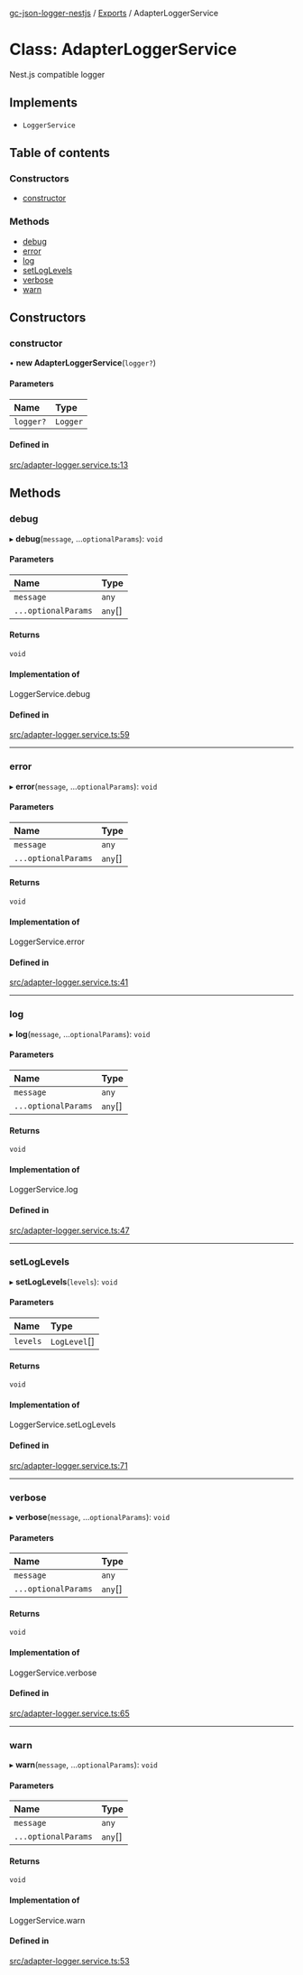 [gc-json-logger-nestjs](../README.md) / [Exports](../modules.md) / AdapterLoggerService

# Class: AdapterLoggerService

Nest.js compatible logger

## Implements

- `LoggerService`

## Table of contents

### Constructors

- [constructor](AdapterLoggerService.md#constructor)

### Methods

- [debug](AdapterLoggerService.md#debug)
- [error](AdapterLoggerService.md#error)
- [log](AdapterLoggerService.md#log)
- [setLogLevels](AdapterLoggerService.md#setloglevels)
- [verbose](AdapterLoggerService.md#verbose)
- [warn](AdapterLoggerService.md#warn)

## Constructors

### constructor

• **new AdapterLoggerService**(`logger?`)

#### Parameters

| Name | Type |
| :------ | :------ |
| `logger?` | `Logger` |

#### Defined in

[src/adapter-logger.service.ts:13](https://github.com/igrek8/gc-json-logger-nestjs/blob/5ab2cfb/src/adapter-logger.service.ts#L13)

## Methods

### debug

▸ **debug**(`message`, ...`optionalParams`): `void`

#### Parameters

| Name | Type |
| :------ | :------ |
| `message` | `any` |
| `...optionalParams` | `any`[] |

#### Returns

`void`

#### Implementation of

LoggerService.debug

#### Defined in

[src/adapter-logger.service.ts:59](https://github.com/igrek8/gc-json-logger-nestjs/blob/5ab2cfb/src/adapter-logger.service.ts#L59)

___

### error

▸ **error**(`message`, ...`optionalParams`): `void`

#### Parameters

| Name | Type |
| :------ | :------ |
| `message` | `any` |
| `...optionalParams` | `any`[] |

#### Returns

`void`

#### Implementation of

LoggerService.error

#### Defined in

[src/adapter-logger.service.ts:41](https://github.com/igrek8/gc-json-logger-nestjs/blob/5ab2cfb/src/adapter-logger.service.ts#L41)

___

### log

▸ **log**(`message`, ...`optionalParams`): `void`

#### Parameters

| Name | Type |
| :------ | :------ |
| `message` | `any` |
| `...optionalParams` | `any`[] |

#### Returns

`void`

#### Implementation of

LoggerService.log

#### Defined in

[src/adapter-logger.service.ts:47](https://github.com/igrek8/gc-json-logger-nestjs/blob/5ab2cfb/src/adapter-logger.service.ts#L47)

___

### setLogLevels

▸ **setLogLevels**(`levels`): `void`

#### Parameters

| Name | Type |
| :------ | :------ |
| `levels` | `LogLevel`[] |

#### Returns

`void`

#### Implementation of

LoggerService.setLogLevels

#### Defined in

[src/adapter-logger.service.ts:71](https://github.com/igrek8/gc-json-logger-nestjs/blob/5ab2cfb/src/adapter-logger.service.ts#L71)

___

### verbose

▸ **verbose**(`message`, ...`optionalParams`): `void`

#### Parameters

| Name | Type |
| :------ | :------ |
| `message` | `any` |
| `...optionalParams` | `any`[] |

#### Returns

`void`

#### Implementation of

LoggerService.verbose

#### Defined in

[src/adapter-logger.service.ts:65](https://github.com/igrek8/gc-json-logger-nestjs/blob/5ab2cfb/src/adapter-logger.service.ts#L65)

___

### warn

▸ **warn**(`message`, ...`optionalParams`): `void`

#### Parameters

| Name | Type |
| :------ | :------ |
| `message` | `any` |
| `...optionalParams` | `any`[] |

#### Returns

`void`

#### Implementation of

LoggerService.warn

#### Defined in

[src/adapter-logger.service.ts:53](https://github.com/igrek8/gc-json-logger-nestjs/blob/5ab2cfb/src/adapter-logger.service.ts#L53)
